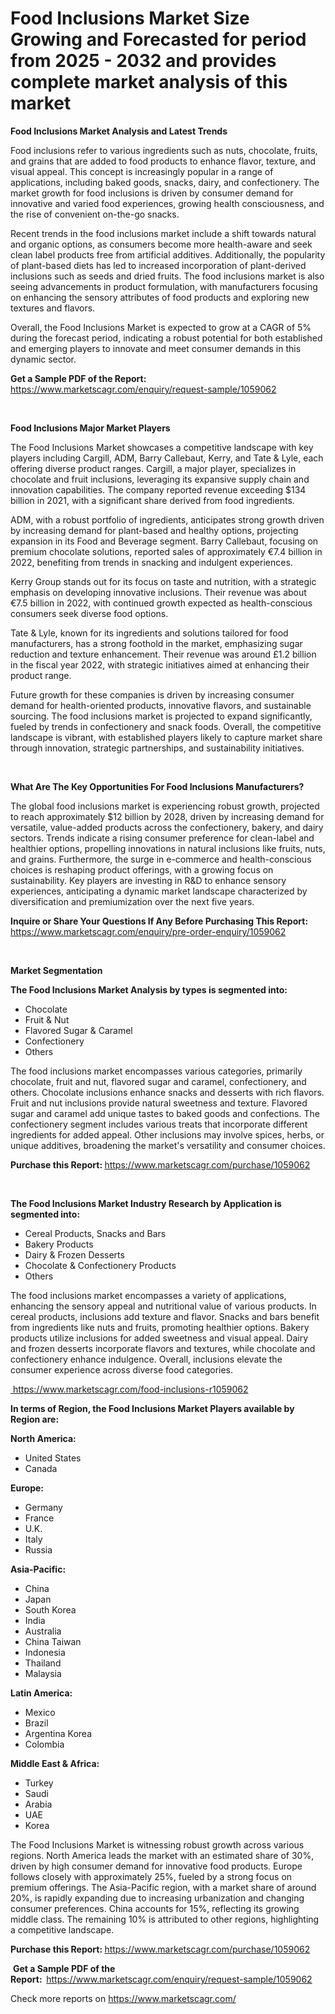 <p><h1>Food Inclusions Market Size Growing and Forecasted for period from 2025 - 2032 and provides complete market analysis of this market</h1></p><p><strong>Food Inclusions Market Analysis and Latest Trends</strong></p>
<p><p>Food inclusions refer to various ingredients such as nuts, chocolate, fruits, and grains that are added to food products to enhance flavor, texture, and visual appeal. This concept is increasingly popular in a range of applications, including baked goods, snacks, dairy, and confectionery. The market growth for food inclusions is driven by consumer demand for innovative and varied food experiences, growing health consciousness, and the rise of convenient on-the-go snacks.</p><p>Recent trends in the food inclusions market include a shift towards natural and organic options, as consumers become more health-aware and seek clean label products free from artificial additives. Additionally, the popularity of plant-based diets has led to increased incorporation of plant-derived inclusions such as seeds and dried fruits. The food inclusions market is also seeing advancements in product formulation, with manufacturers focusing on enhancing the sensory attributes of food products and exploring new textures and flavors.</p><p>Overall, the Food Inclusions Market is expected to grow at a CAGR of 5% during the forecast period, indicating a robust potential for both established and emerging players to innovate and meet consumer demands in this dynamic sector.</p></p>
<p><strong>Get a Sample PDF of the Report:&nbsp;</strong> <a href="https://www.marketscagr.com/enquiry/request-sample/1059062?utm_campaign=2892&utm_medium=2&utm_source=Github&utm_content=ia&utm_term=07042025&utm_id=food-inclusions">https://www.marketscagr.com/enquiry/request-sample/1059062</a></p>
<p>&nbsp;</p>
<p><strong>Food Inclusions Major Market Players</strong></p>
<p><p>The Food Inclusions Market showcases a competitive landscape with key players including Cargill, ADM, Barry Callebaut, Kerry, and Tate & Lyle, each offering diverse product ranges. Cargill, a major player, specializes in chocolate and fruit inclusions, leveraging its expansive supply chain and innovation capabilities. The company reported revenue exceeding $134 billion in 2021, with a significant share derived from food ingredients.</p><p>ADM, with a robust portfolio of ingredients, anticipates strong growth driven by increasing demand for plant-based and healthy options, projecting expansion in its Food and Beverage segment. Barry Callebaut, focusing on premium chocolate solutions, reported sales of approximately €7.4 billion in 2022, benefiting from trends in snacking and indulgent experiences.</p><p>Kerry Group stands out for its focus on taste and nutrition, with a strategic emphasis on developing innovative inclusions. Their revenue was about €7.5 billion in 2022, with continued growth expected as health-conscious consumers seek diverse food options.</p><p>Tate & Lyle, known for its ingredients and solutions tailored for food manufacturers, has a strong foothold in the market, emphasizing sugar reduction and texture enhancement. Their revenue was around £1.2 billion in the fiscal year 2022, with strategic initiatives aimed at enhancing their product range.</p><p>Future growth for these companies is driven by increasing consumer demand for health-oriented products, innovative flavors, and sustainable sourcing. The food inclusions market is projected to expand significantly, fueled by trends in confectionery and snack foods. Overall, the competitive landscape is vibrant, with established players likely to capture market share through innovation, strategic partnerships, and sustainability initiatives.</p></p>
<p>&nbsp;</p>
<p><strong>What Are The Key Opportunities For Food Inclusions Manufacturers?</strong></p>
<p><p>The global food inclusions market is experiencing robust growth, projected to reach approximately $12 billion by 2028, driven by increasing demand for versatile, value-added products across the confectionery, bakery, and dairy sectors. Trends indicate a rising consumer preference for clean-label and healthier options, propelling innovations in natural inclusions like fruits, nuts, and grains. Furthermore, the surge in e-commerce and health-conscious choices is reshaping product offerings, with a growing focus on sustainability. Key players are investing in R&D to enhance sensory experiences, anticipating a dynamic market landscape characterized by diversification and premiumization over the next five years.</p></p>
<p><strong>Inquire or Share Your Questions If Any Before Purchasing This Report:</strong> <a href="https://www.marketscagr.com/enquiry/pre-order-enquiry/1059062?utm_campaign=2892&utm_medium=2&utm_source=Github&utm_content=ia&utm_term=07042025&utm_id=food-inclusions">https://www.marketscagr.com/enquiry/pre-order-enquiry/1059062</a></p>
<p>&nbsp;</p>
<p><strong>Market Segmentation</strong></p>
<p><strong>The Food Inclusions Market Analysis by types is segmented into:</strong></p>
<p><ul><li>Chocolate</li><li>Fruit & Nut</li><li>Flavored Sugar & Caramel</li><li>Confectionery</li><li>Others</li></ul></p>
<p><p>The food inclusions market encompasses various categories, primarily chocolate, fruit and nut, flavored sugar and caramel, confectionery, and others. Chocolate inclusions enhance snacks and desserts with rich flavors. Fruit and nut inclusions provide natural sweetness and texture. Flavored sugar and caramel add unique tastes to baked goods and confections. The confectionery segment includes various treats that incorporate different ingredients for added appeal. Other inclusions may involve spices, herbs, or unique additives, broadening the market's versatility and consumer choices.</p></p>
<p><strong>Purchase this Report:&nbsp;</strong><a href="https://www.marketscagr.com/purchase/1059062?utm_campaign=2892&utm_medium=2&utm_source=Github&utm_content=ia&utm_term=07042025&utm_id=food-inclusions">https://www.marketscagr.com/purchase/1059062</a></p>
<p>&nbsp;</p>
<p><strong>The Food Inclusions Market Industry Research by Application is segmented into:</strong></p>
<p><ul><li>Cereal Products, Snacks and Bars</li><li>Bakery Products</li><li>Dairy & Frozen Desserts</li><li>Chocolate & Confectionery Products</li><li>Others</li></ul></p>
<p><p>The food inclusions market encompasses a variety of applications, enhancing the sensory appeal and nutritional value of various products. In cereal products, inclusions add texture and flavor. Snacks and bars benefit from ingredients like nuts and fruits, promoting healthier options. Bakery products utilize inclusions for added sweetness and visual appeal. Dairy and frozen desserts incorporate flavors and textures, while chocolate and confectionery enhance indulgence. Overall, inclusions elevate the consumer experience across diverse food categories.</p></p>
<p><a href="https://www.marketscagr.com/food-inclusions-r1059062?utm_campaign=2892&utm_medium=2&utm_source=Github&utm_content=ia&utm_term=07042025&utm_id=food-inclusions">&nbsp;https://www.marketscagr.com/food-inclusions-r1059062</a></p>
<p><strong>In terms of Region, the Food Inclusions Market Players available by Region are:</strong></p>
<p>
    <p> <strong> North America: </strong>
        <ul>
            <li>United States</li>
            <li>Canada</li>
        </ul>
        </p> 
    <p> <strong> Europe: </strong>
        <ul>
            <li>Germany</li>
            <li>France</li>
            <li>U.K.</li>
            <li>Italy</li>
            <li>Russia</li>
        </ul>
        </p> 
    <p> <strong> Asia-Pacific: </strong>
        <ul>
            <li>China</li>
            <li>Japan</li>
            <li>South Korea</li>
            <li>India</li>
            <li>Australia</li>
            <li>China Taiwan</li>
            <li>Indonesia</li>
            <li>Thailand</li>
            <li>Malaysia</li>
        </ul>
        </p> 
    <p> <strong> Latin America: </strong>
        <ul>
            <li>Mexico</li>
            <li>Brazil</li>
            <li>Argentina Korea</li>
            <li>Colombia</li>
        </ul>
        </p> 
    <p> <strong> Middle East & Africa: </strong>
        <ul>
            <li>Turkey</li>
            <li>Saudi</li>
            <li>Arabia</li>
            <li>UAE</li>
            <li>Korea</li>
        </ul>
    </p>
    </p>
<p><p>The Food Inclusions Market is witnessing robust growth across various regions. North America leads the market with an estimated share of 30%, driven by high consumer demand for innovative food products. Europe follows closely with approximately 25%, fueled by a strong focus on premium offerings. The Asia-Pacific region, with a market share of around 20%, is rapidly expanding due to increasing urbanization and changing consumer preferences. China accounts for 15%, reflecting its growing middle class. The remaining 10% is attributed to other regions, highlighting a competitive landscape.</p></p>
<p><strong>Purchase this Report: </strong><a href="https://www.marketscagr.com/purchase/1059062?utm_campaign=2892&utm_medium=2&utm_source=Github&utm_content=ia&utm_term=07042025&utm_id=food-inclusions">https://www.marketscagr.com/purchase/1059062</a></p>
<p>&nbsp;<strong>Get a Sample PDF of the Report:&nbsp;&nbsp;</strong><a href="https://www.marketscagr.com/enquiry/request-sample/1059062?utm_campaign=2892&utm_medium=2&utm_source=Github&utm_content=ia&utm_term=07042025&utm_id=food-inclusions">https://www.marketscagr.com/enquiry/request-sample/1059062</a></p>
<p><strong></strong></p>
<p>Check more reports on <a href="https://www.marketscagr.com/?utm_campaign=2892&utm_medium=2&utm_source=Github&utm_content=ia&utm_term=07042025&utm_id=food-inclusions">https://www.marketscagr.com/</a></p>